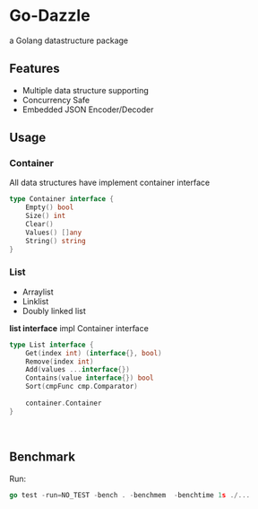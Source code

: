 # Go-Dazzle
a Golang datastructure package

## Features
- Multiple data structure supporting
- Concurrency Safe
- Embedded JSON Encoder/Decoder

## Usage

### Container
All data structures have implement container interface
```go
type Container interface {
	Empty() bool
	Size() int
	Clear()
	Values() []any
	String() string
}
```

### List
- Arraylist
- Linklist
- Doubly linked list

**list interface**
impl Container interface
```go
type List interface {
	Get(index int) (interface{}, bool)
	Remove(index int)
	Add(values ...interface{})
	Contains(value interface{}) bool
	Sort(cmpFunc cmp.Comparator)
	
	container.Container
}
```


<br>

## Benchmark

Run:
```go
go test -run=NO_TEST -bench . -benchmem  -benchtime 1s ./...
```